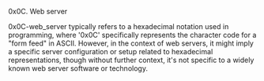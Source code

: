 0x0C. Web server

0x0C-web_server typically refers to a hexadecimal notation used in programming, where '0x0C' specifically represents the character code for a "form feed" in ASCII. However, in the context of web servers, it might imply a specific server configuration or setup related to hexadecimal representations, though without further context, it's not specific to a widely known web server software or technology.
